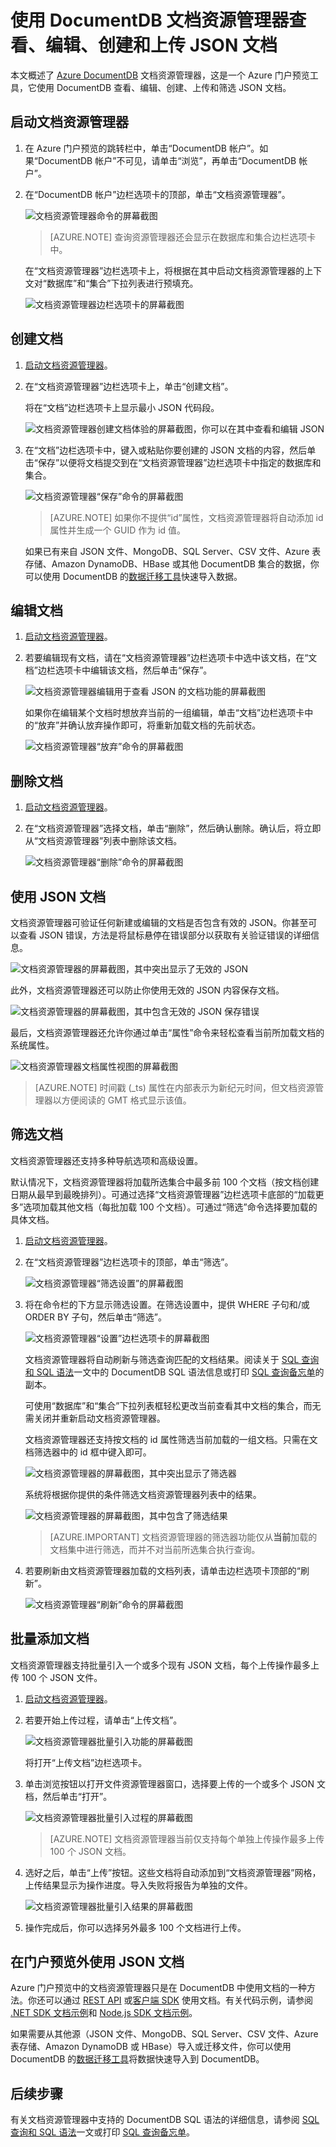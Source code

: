 <properties
	pageTitle="DocumentDB 文档资源管理器（用于查看 JSON）| Azure"
	description="DocumentDB 文档资源管理器是一个 Azure 门户预览工具，使用 NoSQL 文档数据库 DocumentDB 查看 JSON、编辑、创建和上传 JSON 文档。"
    keywords="查看 JSON"
	services="documentdb"
	authors="AndrewHoh"
	manager="jhubbard"
	editor="monicar"
	documentationCenter=""/>

<tags
	ms.service="documentdb"
	ms.date="03/30/2016"
	wacn.date="07/04/2016"/>

# 使用 DocumentDB 文档资源管理器查看、编辑、创建和上传 JSON 文档

本文概述了 [Azure DocumentDB](/documentation/services/documentdb/) 文档资源管理器，这是一个 Azure 门户预览工具，它使用 DocumentDB 查看、编辑、创建、上传和筛选 JSON 文档。

## 启动文档资源管理器

1. 在 Azure 门户预览的跳转栏中，单击“DocumentDB 帐户”。如果“DocumentDB 帐户”不可见，请单击“浏览”，再单击“DocumentDB 帐户”。

2. 在“DocumentDB 帐户”边栏选项卡的顶部，单击“文档资源管理器”。
 
	![文档资源管理器命令的屏幕截图](./media/documentdb-view-JSON-document-explorer/documentexplorercommand.png)

 	>[AZURE.NOTE] 查询资源管理器还会显示在数据库和集合边栏选项卡中。

    在“文档资源管理器”边栏选项卡上，将根据在其中启动文档资源管理器的上下文对“数据库”和“集合”下拉列表进行预填充。

	![文档资源管理器边栏选项卡的屏幕截图](./media/documentdb-view-JSON-document-explorer/documentexplorerinitial.png)

## 创建文档

1. [启动文档资源管理器](#launch-document-explorer)。

2. 在“文档资源管理器”边栏选项卡上，单击“创建文档”。

    将在“文档”边栏选项卡上显示最小 JSON 代码段。

	![文档资源管理器创建文档体验的屏幕截图，你可以在其中查看和编辑 JSON](./media/documentdb-view-JSON-document-explorer/createdocument.png)

2. 在“文档”边栏选项卡中，键入或粘贴你要创建的 JSON 文档的内容，然后单击“保存”以便将文档提交到在“文档资源管理器”边栏选项卡中指定的数据库和集合。

	![文档资源管理器“保存”命令的屏幕截图](./media/documentdb-view-JSON-document-explorer/savedocument1.png)

	> [AZURE.NOTE] 如果你不提供“id”属性，文档资源管理器将自动添加 id 属性并生成一个 GUID 作为 id 值。

    如果已有来自 JSON 文件、MongoDB、SQL Server、CSV 文件、Azure 表存储、Amazon DynamoDB、HBase 或其他 DocumentDB 集合的数据，你可以使用 DocumentDB 的[数据迁移工具](/documentation/articles/documentdb-import-data)快速导入数据。

## 编辑文档

1. [启动文档资源管理器](#launch-document-explorer)。

2. 若要编辑现有文档，请在“文档资源管理器”边栏选项卡中选中该文档，在“文档”边栏选项卡中编辑该文档，然后单击“保存”。

    ![文档资源管理器编辑用于查看 JSON 的文档功能的屏幕截图](./media/documentdb-view-JSON-document-explorer/editdocument.png)

    如果你在编辑某个文档时想放弃当前的一组编辑，单击“文档”边栏选项卡中的“放弃”并确认放弃操作即可，将重新加载文档的先前状态。

    ![文档资源管理器“放弃”命令的屏幕截图](./media/documentdb-view-JSON-document-explorer/discardedit.png)

## 删除文档

1. [启动文档资源管理器](#launch-document-explorer)。

2. 在“文档资源管理器”选择文档，单击“删除”，然后确认删除。确认后，将立即从“文档资源管理器”列表中删除该文档。

	![文档资源管理器“删除”命令的屏幕截图](./media/documentdb-view-JSON-document-explorer/deletedocument.png)

## 使用 JSON 文档

文档资源管理器可验证任何新建或编辑的文档是否包含有效的 JSON。你甚至可以查看 JSON 错误，方法是将鼠标悬停在错误部分以获取有关验证错误的详细信息。

![文档资源管理器的屏幕截图，其中突出显示了无效的 JSON](./media/documentdb-view-JSON-document-explorer/invalidjson1.png)

此外，文档资源管理器还可以防止你使用无效的 JSON 内容保存文档。

![文档资源管理器的屏幕截图，其中包含无效的 JSON 保存错误](./media/documentdb-view-JSON-document-explorer/invalidjson2.png)

最后，文档资源管理器还允许你通过单击“属性”命令来轻松查看当前所加载文档的系统属性。

![文档资源管理器文档属性视图的屏幕截图](./media/documentdb-view-JSON-document-explorer/documentproperties.png)

> [AZURE.NOTE] 时间戳 (\_ts) 属性在内部表示为新纪元时间，但文档资源管理器以方便阅读的 GMT 格式显示该值。

## 筛选文档
文档资源管理器还支持多种导航选项和高级设置。

默认情况下，文档资源管理器将加载所选集合中最多前 100 个文档（按文档创建日期从最早到最晚排列）。可通过选择“文档资源管理器”边栏选项卡底部的“加载更多”选项加载其他文档（每批加载 100 个文档）。可通过“筛选”命令选择要加载的具体文档。

1. [启动文档资源管理器](#launch-document-explorer)。

2. 在“文档资源管理器”边栏选项卡的顶部，单击“筛选”。

    ![文档资源管理器“筛选设置”的屏幕截图](./media/documentdb-view-JSON-document-explorer/documentexplorerfiltersettings.png)
  
3.  将在命令栏的下方显示筛选设置。在筛选设置中，提供 WHERE 子句和/或 ORDER BY 子句，然后单击“筛选”。

	![文档资源管理器“设置”边栏选项卡的屏幕截图](./media/documentdb-view-JSON-document-explorer/documentexplorerfiltersettings2.png)

	文档资源管理器将自动刷新与筛选查询匹配的文档结果。阅读关于 [SQL 查询和 SQL 语法](/documentation/articles/documentdb-sql-query)一文中的 DocumentDB SQL 语法信息或打印 [SQL 查询备忘单](/documentation/articles/documentdb-sql-query-cheat-sheet)的副本。

    可使用“数据库”和“集合”下拉列表框轻松更改当前查看其中文档的集合，而无需关闭并重新启动文档资源管理器。

    文档资源管理器还支持按文档的 id 属性筛选当前加载的一组文档。只需在文档筛选器中的 id 框中键入即可。

	![文档资源管理器的屏幕截图，其中突出显示了筛选器](./media/documentdb-view-JSON-document-explorer/documentexplorerfilter.png)

	系统将根据你提供的条件筛选文档资源管理器列表中的结果。

	![文档资源管理器的屏幕截图，其中包含了筛选结果](./media/documentdb-view-JSON-document-explorer/documentexplorerfilterresults.png)

	> [AZURE.IMPORTANT] 文档资源管理器的筛选器功能仅从**当前**加载的文档集中进行筛选，而并不对当前所选集合执行查询。

4. 若要刷新由文档资源管理器加载的文档列表，请单击边栏选项卡顶部的“刷新”。

	![文档资源管理器“刷新”命令的屏幕截图](./media/documentdb-view-JSON-document-explorer/documentexplorerrefresh.png)

## 批量添加文档

文档资源管理器支持批量引入一个或多个现有 JSON 文档，每个上传操作最多上传 100 个 JSON 文件。

1. [启动文档资源管理器](#launch-document-explorer)。

2. 若要开始上传过程，请单击“上传文档”。

	![文档资源管理器批量引入功能的屏幕截图](./media/documentdb-view-JSON-document-explorer/uploaddocument1.png)

    将打开“上传文档”边栏选项卡。

2. 单击浏览按钮以打开文件资源管理器窗口，选择要上传的一个或多个 JSON 文档，然后单击“打开”。

	![文档资源管理器批量引入过程的屏幕截图](./media/documentdb-view-JSON-document-explorer/uploaddocument2.png)

	> [AZURE.NOTE] 文档资源管理器当前仅支持每个单独上传操作最多上传 100 个 JSON 文档。

3. 选好之后，单击“上传”按钮。这些文档将自动添加到“文档资源管理器”网格，上传结果显示为操作进度。导入失败将报告为单独的文件。

	![文档资源管理器批量引入结果的屏幕截图](./media/documentdb-view-JSON-document-explorer/uploaddocument3.png)

4. 操作完成后，你可以选择另外最多 100 个文档进行上传。

## 在门户预览外使用 JSON 文档

Azure 门户预览中的文档资源管理器只是在 DocumentDB 中使用文档的一种方法。你还可以通过 [REST API](https://msdn.microsoft.com/library/azure/mt489082.aspx) 或[客户端 SDK](/documentation/articles/documentdb-sdk-dotnet) 使用文档。有关代码示例，请参阅 [.NET SDK 文档示例](/documentation/articles/documentdb-dotnet-samples#document-examples)和 [Node.js SDK 文档示例](/documentation/articles/documentdb-nodejs-samples#document-examples)。

如果需要从其他源（JSON 文件、MongoDB、SQL Server、CSV 文件、Azure 表存储、Amazon DynamoDB 或 HBase）导入或迁移文件，你可以使用 DocumentDB 的[数据迁移工具](/documentation/articles/documentdb-import-data)将数据快速导入到 DocumentDB。

## 后续步骤

有关文档资源管理器中支持的 DocumentDB SQL 语法的详细信息，请参阅 [SQL 查询和 SQL 语法](/documentation/articles/documentdb-sql-query)一文或打印 [SQL 查询备忘单](/documentation/articles/documentdb-sql-query-cheat-sheet)。

<!---HONumber=Mooncake_0425_2016-->